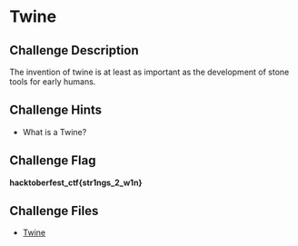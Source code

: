 # Twine

## Challenge Description

The invention of twine is at least as important as the development of stone tools for early humans.

## Challenge Hints

- What is a Twine?

## Challenge Flag

**hacktoberfest_ctf{str1ngs_2_w1n}**

## Challenge Files

- [Twine](Twine)
